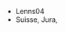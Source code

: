 - Lenns04
- Suisse, Jura,  
<!---
Lenns04/Lenns04 is a ✨ special ✨ repository because its `README.md` (this file) appears on your GitHub profile.
You can click the Preview link to take a look at your changes.
--->
